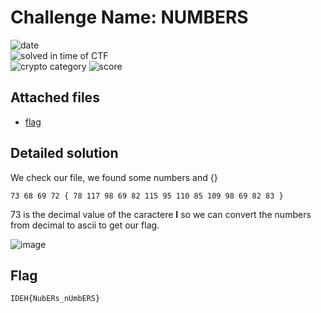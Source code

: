 
# Challenge Name: NUMBERS  


![date](https://img.shields.io/badge/date-06.03.2021-brightgreen.svg)  
![solved in time of CTF](https://img.shields.io/badge/solved-in%20time%20of%20CTF-brightgreen.svg)   
![crypto category](https://img.shields.io/badge/category-crypto-lightgrey.svg)
![score](https://img.shields.io/badge/score-50-blue.svg)


## Attached files

- [flag](flag)

## Detailed solution

We check our file, we found some numbers and {} 
  
```
73 68 69 72 { 78 117 98 69 82 115 95 110 85 109 98 69 82 83 }
```  
73 is the decimal value of the caractere **I** so we can convert the numbers from decimal to ascii to get our flag.  

![image](https://user-images.githubusercontent.com/72421091/111684900-9469dd00-8827-11eb-808c-cfb94bad0539.png)


## Flag

```
IDEH{NubERs_nUmbERS}
```
